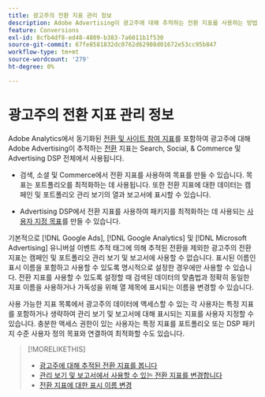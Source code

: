 ```yaml
---
title: 광고주의 전환 지표 관리 정보
description: Adobe Advertising이 광고주에 대해 추적하는 전환 지표를 사용하는 방법을 알아봅니다.
feature: Conversions
exl-id: 8cfb4df8-ed48-4809-b383-7a6011b1f530
source-git-commit: 67fe8581832dc0762d62908d01672e53cc95b847
workflow-type: tm+mt
source-wordcount: '279'
ht-degree: 0%

---
```


# 광고주의 전환 지표 관리 정보

Adobe Analytics에서 동기화된 [전환 및 사이트 참여 지표](/help/integrations/analytics/analytics-data-in-advertising.md)를 포함하여 광고주에 대해 Adobe Advertising이 추적하는 [전환](/help/search-social-commerce/glossary.md#c-d) 지표는 Search, Social, &amp; Commerce 및 Advertising DSP 전체에서 사용됩니다.

* 검색, 소셜 및 Commerce에서 전환 지표를 사용하여 목표를 만들 수 있습니다. 목표는 포트폴리오를 최적화하는 데 사용됩니다. 또한 전환 지표에 대한 데이터는 캠페인 및 포트폴리오 관리 보기의 열과 보고서에 표시할 수 있습니다.

* Advertising DSP에서 전환 지표를 사용하여 패키지를 최적화하는 데 사용되는 [사용자 지정 목표](/help/dsp/optimization/custom-goal.md)를 만들 수 있습니다.

기본적으로 [!DNL Google Ads], [!DNL Google Analytics] 및 [!DNL Microsoft Advertising] 유니버설 이벤트 추적 태그에 의해 추적된 전환을 제외한 광고주의 전환 지표는 캠페인 및 포트폴리오 관리 보기 및 보고서에 사용할 수 없습니다. 표시된 이름인 표시 이름을 포함하고 사용할 수 있도록 명시적으로 설정한 경우에만 사용할 수 있습니다. 전환 지표를 사용할 수 있도록 설정할 때 검색된 데이터의 맞춤법과 정확히 동일한 지표 이름을 사용하거나 가독성을 위해 열 제목에 표시되는 이름을 변경할 수 있습니다.

사용 가능한 지표 목록에서 광고주의 데이터에 액세스할 수 있는 각 사용자는 특정 지표를 포함하거나 생략하여 관리 보기 및 보고서에 대해 표시되는 지표를 사용자 지정할 수 있습니다. 충분한 액세스 권한이 있는 사용자는 특정 지표를 포트폴리오 또는 DSP 패키지 수준 사용자 정의 목표와 연결하여 최적화할 수도 있습니다.

>[!MORELIKETHIS]
>
>* [광고주에 대해 추적된 전환 지표를 봅니다](conversion-metric-view-tracked.md)
>* [관리 보기 및 보고서에서 사용할 수 있는 전환 지표를 변경합니다](conversion-metric-edit-available.md)
>* [전환 지표에 대한 표시 이름 변경](conversion-metric-edit-display-name.md)

